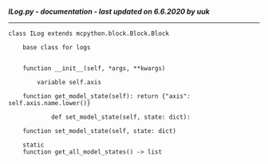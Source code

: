 ***ILog.py - documentation - last updated on 6.6.2020 by uuk***
___

    class ILog extends mcpython.block.Block.Block
        
        base class for logs


        function __init__(self, *args, **kwargs)

            variable self.axis

        function get_model_state(self): return {"axis": self.axis.name.lower()}
                
                def set_model_state(self, state: dict):

        function set_model_state(self, state: dict)

        static
        function get_all_model_states() -> list